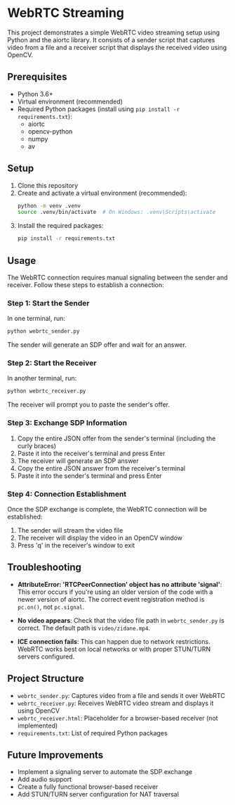 # WebRTC Streaming

This project demonstrates a simple WebRTC video streaming setup using Python and the aiortc library. It consists of a sender script that captures video from a file and a receiver script that displays the received video using OpenCV.

## Prerequisites

- Python 3.6+
- Virtual environment (recommended)
- Required Python packages (install using `pip install -r requirements.txt`):
  - aiortc
  - opencv-python
  - numpy
  - av

## Setup

1. Clone this repository
2. Create and activate a virtual environment (recommended):
   ```bash
   python -m venv .venv
   source .venv/bin/activate  # On Windows: .venv\Scripts\activate
   ```
3. Install the required packages:
   ```bash
   pip install -r requirements.txt
   ```

## Usage

The WebRTC connection requires manual signaling between the sender and receiver. Follow these steps to establish a connection:

### Step 1: Start the Sender

In one terminal, run:

```bash
python webrtc_sender.py
```

The sender will generate an SDP offer and wait for an answer.

### Step 2: Start the Receiver

In another terminal, run:

```bash
python webrtc_receiver.py
```

The receiver will prompt you to paste the sender's offer.

### Step 3: Exchange SDP Information

1. Copy the entire JSON offer from the sender's terminal (including the curly braces)
2. Paste it into the receiver's terminal and press Enter
3. The receiver will generate an SDP answer
4. Copy the entire JSON answer from the receiver's terminal
5. Paste it into the sender's terminal and press Enter

### Step 4: Connection Establishment

Once the SDP exchange is complete, the WebRTC connection will be established:

1. The sender will stream the video file
2. The receiver will display the video in an OpenCV window
3. Press 'q' in the receiver's window to exit

## Troubleshooting

- **AttributeError: 'RTCPeerConnection' object has no attribute 'signal'**: This error occurs if you're using an older version of the code with a newer version of aiortc. The correct event registration method is `pc.on()`, not `pc.signal`.

- **No video appears**: Check that the video file path in `webrtc_sender.py` is correct. The default path is `video/zidane.mp4`.

- **ICE connection fails**: This can happen due to network restrictions. WebRTC works best on local networks or with proper STUN/TURN servers configured.

## Project Structure

- `webrtc_sender.py`: Captures video from a file and sends it over WebRTC
- `webrtc_receiver.py`: Receives WebRTC video stream and displays it using OpenCV
- `webrtc_receiver.html`: Placeholder for a browser-based receiver (not implemented)
- `requirements.txt`: List of required Python packages

## Future Improvements

- Implement a signaling server to automate the SDP exchange
- Add audio support
- Create a fully functional browser-based receiver
- Add STUN/TURN server configuration for NAT traversal